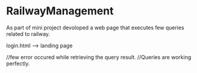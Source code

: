 # RailwayManagement
As part of mini project devoloped a web page that executes few queries related to railway.

login.html --> landing page

//few error occured while retrieving the query result.
//Queries are working perfectly.
